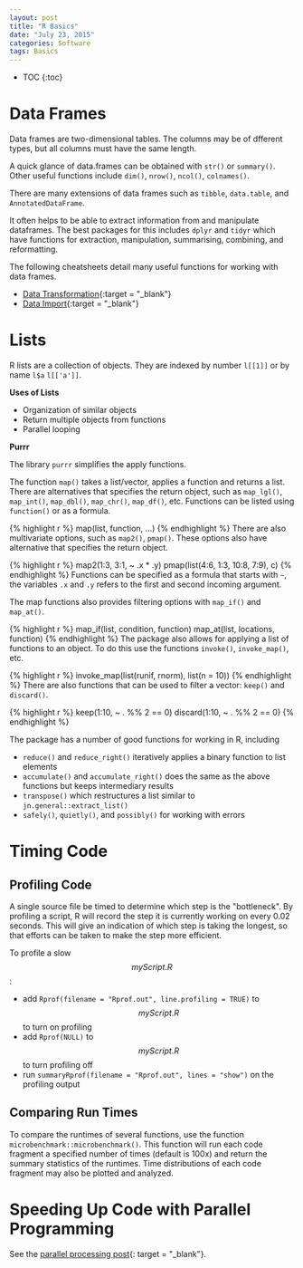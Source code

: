 ```yaml
---
layout: post
title: "R Basics"
date: "July 23, 2015"
categories: Software
tags: Basics
---
```


* TOC
{:toc}


# Data Frames
Data frames are two-dimensional tables. The columns may be of dfferent types, but all columns must have the same length. 

A quick glance of data.frames can be obtained with `str()` or `summary()`. Other useful functions include `dim()`, `nrow()`, `ncol()`, `colnames()`.

There are many extensions of data frames such as `tibble`, `data.table`, and `AnnotatedDataFrame`.

It often helps to be able to extract information from and manipulate dataframes. The best packages for this includes `dplyr` and `tidyr` which have functions for extraction, manipulation, summarising, combining, and reformatting. 

The following cheatsheets detail many useful functions for working with data frames. 

* [Data Transformation][dplyr]{:target = "_blank"}
* [Data Import][tidyr]{:target = "_blank"}

# Lists
R lists are a collection of objects. They are indexed by number `l[[1]]` or by name `l$a` `l[['a']]`. 

**Uses of Lists**

* Organization of similar objects
* Return multiple objects from functions
* Parallel looping 

**Purrr**

The library `purrr` simplifies the apply functions. 

The function `map()` takes a list/vector, applies a function and returns a list. There are alternatives that specifies the return object, such as `map_lgl()`, `map_int()`, `map_dbl()`, `map_chr()`, `map_df()`, etc. Functions can be listed using `function()` or as a formula. 


{% highlight r %}
map(list, function, ...)
{% endhighlight %}
There are also multivariate options, such as `map2()`, `pmap()`. These options also have alternative that specifies the return object.


{% highlight r %}
map2(1:3, 3:1, ~ .x * .y)
pmap(list(4:6, 1:3, 10:8, 7:9), c)
{% endhighlight %}
Functions can be specified as a formula that starts with `~`, the variables `.x` and `.y` refers to the first and second incoming argument. 

The map functions also provides filtering options with `map_if()` and `map_at()`.


{% highlight r %}
map_if(list, condition, function)
map_at(list, locations, function)
{% endhighlight %}
The package also allows for applying a list of functions to an object. To do this use the functions `invoke()`, `invoke_map()`, etc.


{% highlight r %}
invoke_map(list(runif, rnorm), list(n = 10))
{% endhighlight %}
There are also functions that can be used to filter a vector: `keep()` and `discard()`.


{% highlight r %}
keep(1:10, ~ . %% 2 == 0)
discard(1:10, ~ . %% 2 == 0)
{% endhighlight %}

The package has a number of good functions for working in R, including

* `reduce()` and `reduce_right()` iteratively applies a binary function to list elements
* `accumulate()` and `accumulate_right()` does the same as the above functions but keeps intermediary results
* `transpose()` which restructures a list similar to `jn.general::extract_list()` 
* `safely()`, `quietly()`, and `possibly()` for working with errors

# Timing Code

## Profiling Code
A single source file be timed to determine which step is the "bottleneck". By profiling a script, R will record the step it is currently working on every 0.02 seconds. This will give an indication of which step is taking the longest, so that efforts can be taken to make the step more efficient.

To profile a slow $$myScript.R$$:

* add `Rprof(filename = "Rprof.out", line.profiling = TRUE)` to $$myScript.R$$ to turn on profiling
* add `Rprof(NULL)` to $$myScript.R$$ to turn profiling off
* run `summaryRprof(filename = "Rprof.out", lines = "show")` on the profiling output

## Comparing Run Times
To compare the runtimes of several functions, use the function `microbenchmark::microbenchmark()`. This function will run each code fragment a specified number of times (default is 100x) and return the summary statistics of the runtimes. Time distributions of each code fragment may also be plotted and analyzed.

# Speeding Up Code with Parallel Programming
See the [parallel processing post][parallel_processing_post]{: target = "_blank"}.



[dplyr]: https://github.com/rstudio/cheatsheets/raw/master/source/pdfs/data-transformation-cheatsheet.pdf
[tidyr]: https://github.com/rstudio/cheatsheets/raw/master/source/pdfs/data-import-cheatsheet.pdf
[parallel_processing_post]: http://jennguyen1.github.io/nhuyhoa//2017/03/Parallel-Processing.html#in-r



